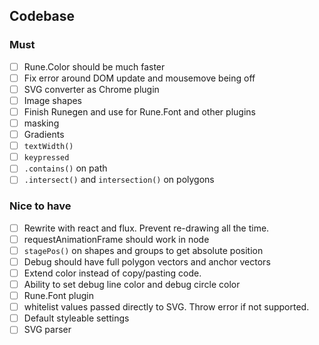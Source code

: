 ## Codebase

### Must

- [ ] Rune.Color should be much faster
- [ ] Fix error around DOM update and mousemove being off
- [ ] SVG converter as Chrome plugin
- [ ] Image shapes
- [ ] Finish Runegen and use for Rune.Font and other plugins
- [ ] masking
- [ ] Gradients
- [ ] `textWidth()`
- [ ] `keypressed`
- [ ] `.contains()` on path
- [ ] `.intersect()` and `intersection()` on polygons

### Nice to have

- [ ] Rewrite with react and flux. Prevent re-drawing all the time.
- [ ] requestAnimationFrame should work in node
- [ ] `stagePos()` on shapes and groups to get absolute position
- [ ] Debug should have full polygon vectors and anchor vectors
- [ ] Extend color instead of copy/pasting code.
- [ ] Ability to set debug line color and debug circle color
- [ ] Rune.Font plugin
- [ ] whitelist values passed directly to SVG. Throw error if not supported.
- [ ] Default styleable settings
- [ ] SVG parser
